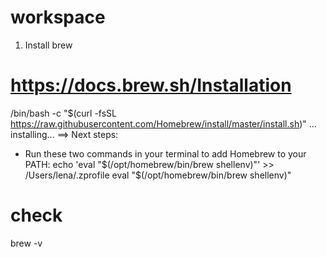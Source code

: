 # workspace

1. Install brew
# https://docs.brew.sh/Installation
/bin/bash -c "$(curl -fsSL https://raw.githubusercontent.com/Homebrew/install/master/install.sh)"
...
installing...
==> Next steps:
- Run these two commands in your terminal to add Homebrew to your PATH:
    echo 'eval "$(/opt/homebrew/bin/brew shellenv)"' >> /Users/lena/.zprofile
    eval "$(/opt/homebrew/bin/brew shellenv)"
    
# check
brew -v
